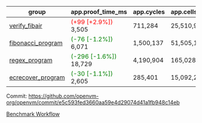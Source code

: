 | group | app.proof_time_ms | app.cycles | app.cells_used | leaf.proof_time_ms | leaf.cycles | leaf.cells_used |
| -- | -- | -- | -- | -- | -- | -- |
| [verify_fibair](https://github.com/openvm-org/openvm/blob/benchmark-results/benchmarks-pr/1226/verify_fibair-e5c593fed3660aa59e4d29074d41a1fb948c14eb.md) |<span style='color: red'>(+99 [+2.9%])</span> 3,505 |  711,284 |  25,510,945 |- | - | - |
| [fibonacci_program](https://github.com/openvm-org/openvm/blob/benchmark-results/benchmarks-pr/1226/fibonacci-e5c593fed3660aa59e4d29074d41a1fb948c14eb.md) |<span style='color: green'>(-76 [-1.2%])</span> 6,071 |  1,500,137 |  51,505,102 |- | - | - |
| [regex_program](https://github.com/openvm-org/openvm/blob/benchmark-results/benchmarks-pr/1226/regex-e5c593fed3660aa59e4d29074d41a1fb948c14eb.md) |<span style='color: green'>(-296 [-1.6%])</span> 18,729 |  4,190,904 |  165,028,173 |- | - | - |
| [ecrecover_program](https://github.com/openvm-org/openvm/blob/benchmark-results/benchmarks-pr/1226/ecrecover-e5c593fed3660aa59e4d29074d41a1fb948c14eb.md) |<span style='color: green'>(-30 [-1.1%])</span> 2,605 |  285,401 |  15,092,297 |- | - | - |


Commit: https://github.com/openvm-org/openvm/commit/e5c593fed3660aa59e4d29074d41a1fb948c14eb

[Benchmark Workflow](https://github.com/openvm-org/openvm/actions/runs/12835933319)
